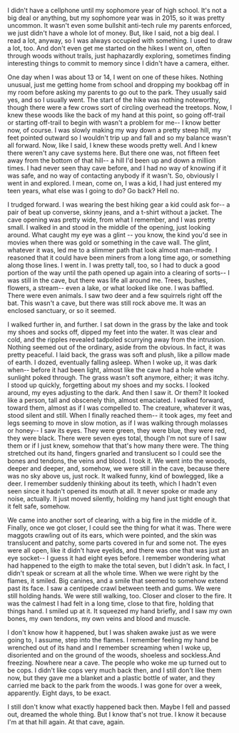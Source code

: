 I didn't have a cellphone until my sophomore year of high school. It's not a big deal or anything, but my sophomore year was in 2015, so it was pretty uncommon. It wasn't even some bullshit anti-tech rule my parents enforced, we just didn't have a whole lot of money. But, like I said, not a big deal. I read a lot, anyway, so I was always occupied with something. I used to draw a lot, too. And don't even get me started on the hikes I went on, often through woods without trails, just haphazardly exploring, sometimes finding interesting things to commit to memory since I didn't have a camera, either. 

One day when I was about 13 or 14, I went on one of these hikes. Nothing unusual, just me getting home from school and dropping my bookbag off in my room before asking my parents to go out to the park. They usually said yes, and so I usually went. The start of the hike was nothing noteworthy, though there were a few crows sort of circling overhead the treetops. Now, I knew these woods like the back of my hand at this point, so going off-trail or starting off-trail to begin with wasn't a problem for me-- I know better now, of course. 
I was slowly making my way down a pretty steep hill, my feet pointed outward so I wouldn't trip up and fall and so my balance wasn't all forward. Now, like I said, I knew these woods pretty well. And I knew there weren't any cave systems here. But there one was, not fifteen feet away from the bottom of that hill-- a hill I'd been up and down a million times. I had never seen thay cave before, and I had no way of knowing if it was safe, and no way of contacting anybody if it wasn't. So, obviously I went in and explored. I mean, come on, I was a kid, I had just entered my teen years, what else was I going to do? Go back? Hell no. 

I trudged forward. I was wearing the best hiking gear a kid could ask for-- a pair of beat up converse, skinny jeans, and a t-shirt without a jacket. The cave opening was pretty wide, from what I remember, and I was pretty small. I walked in and stood in the middle of the opening, just looking around. What caught my eye was a glint -- you know, the kind you'd see in movies when there was gold or something in the cave wall. The glint, whatever it was, led me to a slimmer path that look almost man-made. I reasoned that it could have been miners from a long time ago, or something along those lines. I went in. I was pretty tall, too, so I had to duck a good portion of the way until the path opened up again into a clearing of sorts-- I was still in the cave, but there was life all around me. Trees, bushes, flowers, a stream-- even a lake, or what looked like one. I was baffled. There were even animals. I saw two deer and a few squirrels right off the bat. This wasn't a cave, but there was still rock above me. It was an enclosed sanctuary, or so it seemed.

I walked further in, and further. I sat down in the grass by the lake and took my shoes and socks off, dipped my feet into the water. It was clear and cold, and the ripples revealed tadpoled scurrying away from the intrusion. Nothing seemed out of the ordinary, aside from the obvious. In fact, it was pretty peaceful. I laid back, the grass was soft and plush, like a pillow made of earth. I dozed, eventually falling asleep. 
When I woke up, it was dark when-- before it had been light, almost like the cave had a hole where sunlight poked through. The grass wasn't soft anymore, either; it was itchy. I stood up quickly, forgetting about my shoes and my socks. I looked around, my eyes adjusting to the dark. And then I saw it. Or them? It looked like a person, tall and obscenely thin, almost emaciated. I walked forward, toward them, almost as if I was compelled to. The creature, whatever it was, stood silent and still. When I finally reached them-- it took ages, my feet and legs seeming to move in slow motion, as if I was walking through molasses or honey-- I saw its eyes. They were green, they were blue, they were red, they were black. There were seven eyes total, though I'm not sure of I saw them or if I just knew, somehow that that's how many there were. The thing stretched out its hand, fingers gnarled and translucent so I could see the bones and tendons, the veins and blood. I took it. We went into the woods, deeper and deeper, and, somehow, we were still in the cave, because there was no sky above us, just rock. It walked funny, kind of bowlegged, like a deer. I remember suddenly thinking about its teeth, which I hadn't even seen since it hadn't opened its mouth at all. It never spoke or made any noise, actually. It just moved silently, holding my hand just tight enough that it felt safe, somehow. 

We came into another sort of clearing, with a big fire in the middle of it. Finally, once we got closer, I could see the thing for what it was. There were maggots crawling out of its ears, which were pointed, and the skin was translucent and patchy, some parts covered in fur and some not. The eyes were all open, like it didn't have eyelids, and there was one that was just an eye socket-- I guess it had eight eyes before. I remember wondering what had happened to the eigth to make the total seven, but I didn't ask. In fact, I didn't speak or scream at all the whole time. When we were right by the flames, it smiled. Big canines, and a smile that seemed to somehow extend past its face. I saw a centipede crawl between teeth and gums. We were still holding hands. We were still walking, too. Closer and closer to the fire. It was the calmest I had felt in a long time, close to that fire, holding that things hand. I smiled up at it. It squeezed my hand briefly, and I saw my own bones, my own tendons, my own veins and blood and muscle. 

I don't know how it happened, but I was shaken awake just as we were going to, I assume, step into the flames. I remember feeling my hand be wrenched out of its hand and I remember screaming when I woke up, disoriented and on the ground of the woods, shoeless and sockless.And freezing. Nowhere near a cave. The people who woke me up turned out to be cops. I didn't like cops very much back then, and I still don't like them now, but they gave me a blanket and a plastic bottle of water, and they carried me back to the park from the woods. I was gone for over a week, apparently. Eight days, to be exact. 

I still don't know what exactly happened back then. Maybe I fell and passed out, dreamed the whole thing. But I know that's not true. I know it because I'm at that hill again. At that cave, again.